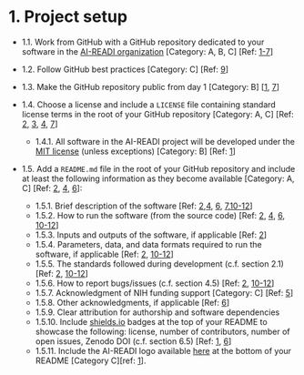 # 1. Project setup
* 1.1. Work from GitHub with a GitHub repository dedicated to your software in the [AI-READI organization](https://github.com/AI-READI) [Category: A, B, C] [Ref: [1-7](https://github.com/AI-READI/software-development-best-practices/blob/code-development/main/software-development-best-practices-for-ai-readi/overview-and-resources.md#user-content-1)]

* 1.2. Follow GitHub best practices [Category: C] [Ref: [9](https://github.com/AI-READI/software-development-best-practices/blob/code-development/main/software-development-best-practices-for-ai-readi/overview-and-resources.md#user-content-9)]

* 1.3. Make the GitHub repository public from day 1 [Category: B] [[1](https://github.com/AI-READI/software-development-best-practices/blob/code-development/main/software-development-best-practices-for-ai-readi/overview-and-resources.md#user-content-1), [7](https://github.com/AI-READI/software-development-best-practices/blob/code-development/main/software-development-best-practices-for-ai-readi/overview-and-resources.md#user-content-7)]

* 1.4. Choose a license and include a `LICENSE` file containing standard license terms in the root of your GitHub repository [Category: A, C] [Ref: [2](https://github.com/AI-READI/software-development-best-practices/blob/code-development/main/software-development-best-practices-for-ai-readi/overview-and-resources.md#user-content-2), [3](https://github.com/AI-READI/software-development-best-practices/blob/code-development/main/software-development-best-practices-for-ai-readi/overview-and-resources.md#user-content-3), [4](https://github.com/AI-READI/software-development-best-practices/blob/code-development/main/software-development-best-practices-for-ai-readi/overview-and-resources.md#user-content-4), [7](https://github.com/AI-READI/software-development-best-practices/blob/code-development/main/software-development-best-practices-for-ai-readi/overview-and-resources.md#user-content-7)]
   * 1.4.1. All software in the AI-READI project will be developed under the [MIT license](https://opensource.org/licenses/MIT) (unless exceptions) [Category: B] [Ref: [1](https://github.com/AI-READI/software-development-best-practices/blob/code-development/main/software-development-best-practices-for-ai-readi/overview-and-resources.md#user-content-1)]

* 1.5. Add a `README.md` file in the root of your GitHub repository and include at least the following information as they become available [Category: A, C] [Ref: [2](https://github.com/AI-READI/software-development-best-practices/blob/code-development/main/software-development-best-practices-for-ai-readi/overview-and-resources.md#user-content-2), [4](https://github.com/AI-READI/software-development-best-practices/blob/code-development/main/software-development-best-practices-for-ai-readi/overview-and-resources.md#user-content-4), [6](https://github.com/AI-READI/software-development-best-practices/blob/code-development/main/software-development-best-practices-for-ai-readi/overview-and-resources.md#user-content-6)]:
   * 1.5.1. Brief description of the software [Ref: [2](https://github.com/AI-READI/software-development-best-practices/blob/code-development/main/software-development-best-practices-for-ai-readi/overview-and-resources.md#user-content-2),[4](https://github.com/AI-READI/software-development-best-practices/blob/code-development/main/software-development-best-practices-for-ai-readi/overview-and-resources.md#user-content-4), [6](https://github.com/AI-READI/software-development-best-practices/blob/code-development/main/software-development-best-practices-for-ai-readi/overview-and-resources.md#user-content-6), [7](https://github.com/AI-READI/software-development-best-practices/blob/code-development/main/software-development-best-practices-for-ai-readi/overview-and-resources.md#user-content-7),[10-12](https://github.com/AI-READI/software-development-best-practices/blob/code-development/main/software-development-best-practices-for-ai-readi/overview-and-resources.md#user-content-10)]
   * 1.5.2. How to run the software (from the source code) [Ref: [2](https://github.com/AI-READI/software-development-best-practices/blob/code-development/main/software-development-best-practices-for-ai-readi/overview-and-resources.md#user-content-2), [4](https://github.com/AI-READI/software-development-best-practices/blob/code-development/main/software-development-best-practices-for-ai-readi/overview-and-resources.md#user-content-4), [6](https://github.com/AI-READI/software-development-best-practices/blob/code-development/main/software-development-best-practices-for-ai-readi/overview-and-resources.md#user-content-6), [10-12](https://github.com/AI-READI/software-development-best-practices/blob/code-development/main/software-development-best-practices-for-ai-readi/overview-and-resources.md#user-content-10)]
   * 1.5.3. Inputs and outputs of the software, if applicable [Ref: [2](https://github.com/AI-READI/software-development-best-practices/blob/code-development/main/software-development-best-practices-for-ai-readi/overview-and-resources.md#user-content-2)]
   * 1.5.4. Parameters, data, and data formats required to run the software, if applicable [Ref: [2](https://github.com/AI-READI/software-development-best-practices/blob/code-development/main/software-development-best-practices-for-ai-readi/overview-and-resources.md#user-content-2), [10-12](https://github.com/AI-READI/software-development-best-practices/blob/code-development/main/software-development-best-practices-for-ai-readi/overview-and-resources.md#user-content-10)]
   * 1.5.5. The standards followed during development (c.f. section 2.1) [Ref: [2](https://github.com/AI-READI/software-development-best-practices/blob/code-development/main/software-development-best-practices-for-ai-readi/overview-and-resources.md#user-content-2), [10-12](https://github.com/AI-READI/software-development-best-practices/blob/code-development/main/software-development-best-practices-for-ai-readi/overview-and-resources.md#user-content-2)]
   * 1.5.6. How to report bugs/issues (c.f. section 4.5) [Ref: [2](https://github.com/AI-READI/software-development-best-practices/blob/code-development/main/software-development-best-practices-for-ai-readi/overview-and-resources.md#user-content-2), [10-12](https://github.com/AI-READI/software-development-best-practices/blob/code-development/main/software-development-best-practices-for-ai-readi/overview-and-resources.md#user-content-10)]
   * 1.5.7. Acknowledgment of NIH funding support [Category: C] [Ref: [5](https://github.com/AI-READI/software-development-best-practices/blob/code-development/main/software-development-best-practices-for-ai-readi/overview-and-resources.md#user-content-5)]
   * 1.5.8. Other acknowledgments, if applicable [Ref: [6](https://github.com/AI-READI/software-development-best-practices/blob/code-development/main/software-development-best-practices-for-ai-readi/overview-and-resources.md#user-content-6)]
   * 1.5.9. Clear attribution for authorship and software dependencies
   * 1.5.10. Include [shields.io](https://shields.io/) badges at the top of your README to showcase the following: license, number of contributors, number of open issues, Zenodo DOI (c.f. section 6.5) [Ref: [1](https://github.com/AI-READI/software-development-best-practices/blob/code-development/main/software-development-best-practices-for-ai-readi/overview-and-resources.md#user-content-1), [6](https://github.com/AI-READI/software-development-best-practices/blob/code-development/main/software-development-best-practices-for-ai-readi/overview-and-resources.md#user-content-6)]
   * 1.5.11. Include the AI-READI logo available [here](https://github.com/AI-READI/AI-READI-logo) at the bottom of your README [Category C][ref: [1](https://github.com/AI-READI/software-development-best-practices/blob/code-development/main/software-development-best-practices-for-ai-readi/overview-and-resources.md#user-content-1)].
